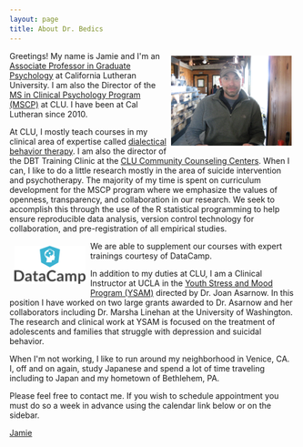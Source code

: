 ```yaml
---
layout: page
title: About Dr. Bedics
---
```



<center>
<img src="https://raw.githubusercontent.com/CLU-MSCP/bedics/master/public/jamie2.jpg" alt="Jamie" align="right" style="width: 42%; height: 42%; margin:8px">
</center> 

Greetings! My name is Jamie and I'm an [Associate Professor in Graduate Psychology](https://www.callutheran.edu/faculty/profile.html?id=jbedics) at California Lutheran University. I am also the Director of the [MS in Clinical Psychology Program (MSCP)](https://www.callutheran.edu/academics/graduate/ms-clinical-psychology/) at CLU. I have been at Cal Lutheran since 2010. 

At CLU, I mostly teach courses in my clinical area of expertise called [dialectical behavior therapy](https://www.callutheran.edu/academics/graduate/psyd-clinical-psychology/dbt.html).  I am also the director of the DBT Training Clinic at the [CLU Community Counseling Centers](http://www.clucounseling.org/services/dbt.html). When I can, I like to do a little research mostly in the area of suicide intervention and psychotherapy. The majority of my time is spent on curriculum development for the MSCP program where we emphasize the values of openness, transparency, and collaboration in our research.  We seek to accomplish this through the use of the R statistical programming to help ensure reproducible data analysis, version control technology for collaboration, and pre-registration of all empirical studies. 

[<img src="https://raw.githubusercontent.com/CLU-MSCP/bedics/master/public/datacamp.png" alt="DC" align="left" style="width: 25%; height: 25%; margin:8px">](https://www.datacamp.com/) We are able to supplement our courses with expert trainings courtesy of DataCamp. 

In addition to my duties at CLU, I am a Clinical Instructor at UCLA in the [Youth Stress and Mood Program (YSAM)](http://www2.semel.ucla.edu/youth-stress) directed by Dr. Joan Asarnow. In this position I have worked on two large grants awarded to Dr. Asarnow and her collaborators including Dr. Marsha Linehan at the University of Washington. The research and clinical work at YSAM is focused on the treatment of adolescents and families that struggle with depression and suicidal behavior.

When I'm not working, I like to run around my neighborhood in Venice, CA.  I, off and on again, study Japanese and spend a lot of time traveling including to Japan and my hometown of Bethlehem, PA.  

Please feel free to contact me.  If you wish to schedule appointment you must do so a week in advance using the calendar link below or on the sidebar.

[Jamie](https://www.callutheran.edu/faculty/profile.html?id=jbedics) &nbsp;
  <a href="https://github.com/jdbedics" target="_blank" style="color:#4446af;"><i class="fa fa-github" style="font-size:1em"></i></a> &nbsp; 
  <a href="https://osf.io/h48c6/" target="_blank" style="color:#4446af;"><i class="ai ai-osf-square ai-3x" style="font-size:1em"></i></a> &nbsp; 
  <a href="mailto:jbedics@callutheran.edu" target="_blank" style="color:#4446af;"><i class="fa fa-envelope" style="font-size:1em"></i></a> &nbsp;
  <a href="https://www.facebook.com/clumscp/" target="_blank" style="color:#4446af;"><i class="fa fa-facebook"></i></a> &nbsp;
  <a href="https://speakerdeck.com/jdbedics" target="_blank" style="color:#4446af;"><i class="fa fa-file-powerpoint-o" aria-hidden="true"></i></a> &nbsp;
  <a href="https://jamiebedics.youcanbook.me/" target="_blank" style="color:#4446af;"><i class="fa fa-calendar" style="font-size:1em"></i></a>
